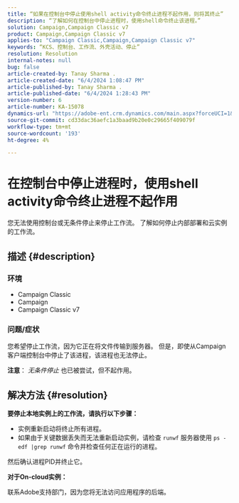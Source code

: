 ```yaml
---
title: “如果在控制台中停止使用shell activity命令终止进程不起作用，则将其终止”
description: “了解如何在控制台中停止进程时，使用shell命令终止该进程。”
solution: Campaign,Campaign Classic v7
product: Campaign,Campaign Classic v7
applies-to: "Campaign Classic,Campaign,Campaign Classic v7"
keywords: “KCS、控制台、工作流、外壳活动、停止”
resolution: Resolution
internal-notes: null
bug: false
article-created-by: Tanay Sharma .
article-created-date: "6/4/2024 1:08:47 PM"
article-published-by: Tanay Sharma .
article-published-date: "6/4/2024 1:28:43 PM"
version-number: 6
article-number: KA-15078
dynamics-url: "https://adobe-ent.crm.dynamics.com/main.aspx?forceUCI=1&pagetype=entityrecord&etn=knowledgearticle&id=e270708d-7322-ef11-840b-6045bd0065b6"
source-git-commit: cd33dac36aefc1a3baad9b20e0c29665f409079f
workflow-type: tm+mt
source-wordcount: '193'
ht-degree: 4%

---
```


# 在控制台中停止进程时，使用shell activity命令终止进程不起作用


您无法使用控制台或无条件停止来停止工作流。 了解如何停止内部部署和云实例的工作流。

## 描述 {#description}


### 环境

- Campaign Classic
- Campaign
- Campaign Classic v7


### 问题/症状

您希望停止工作流，因为它正在将文件传输到服务器。 但是，即使从Campaign客户端控制台中停止了该进程，该进程也无法停止。

<b>注意</b>： *无条件停止* 也已被尝试，但不起作用。


## 解决方法 {#resolution}


<b>要停止本地实例上的工作流，请执行以下步骤：</b>

- 实例重新启动将终止所有进程。
- 如果由于关键数据丢失而无法重新启动实例，请检查 `runwf` 服务器使用 `ps -edf |grep runwf` 命令并检查任何正在运行的进程。


然后确认进程PID并终止它。

<b>对于On-cloud实例：</b>

联系Adobe支持部门，因为您将无法访问应用程序的后端。

